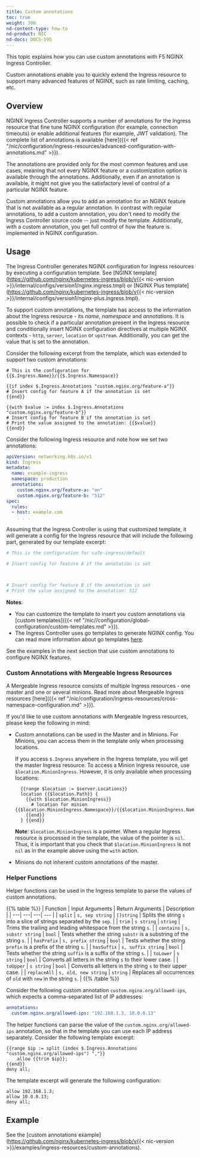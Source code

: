 ```yaml
---
title: Custom annotations
toc: true
weight: 300
nd-content-type: how-to
nd-product: NIC
nd-docs: DOCS-595
---
```


This topic explains how you can use custom annotations with F5 NGINX Ingress Controller.

Custom annotations enable you to quickly extend the Ingress resource to support many advanced features of NGINX, such as rate limiting, caching, etc.

## Overview

NGINX Ingress Controller supports a number of annotations for the Ingress resource that fine tune NGINX configuration (for example, connection timeouts) or enable additional features (for example, JWT validation). The complete list of annotations is available [here]({{< ref "/nic/configuration/ingress-resources/advanced-configuration-with-annotations.md" >}}).

The annotations are provided only for the most common features and use cases, meaning that not every NGINX feature or a customization option is available through the annotations. Additionally, even if an annotation is available, it might not give you the satisfactory level of control of a particular NGINX feature.

Custom annotations allow you to add an annotation for an NGINX feature that is not available as a regular annotation. In contrast with regular annotations, to add a custom annotation, you don't need to modify the Ingress Controller source code -- just modify the template. Additionally, with a custom annotation, you get full control of how the feature is implemented in NGINX configuration.

## Usage

The Ingress Controller generates NGINX configuration for Ingress resources by executing a configuration template. See [NGINX template](https://github.com/nginx/kubernetes-ingress/blob/v{{< nic-version >}}/internal/configs/version1/nginx.ingress.tmpl) or [NGINX Plus template](https://github.com/nginx/kubernetes-ingress/blob/v{{< nic-version >}}/internal/configs/version1/nginx-plus.ingress.tmpl).

To support custom annotations, the template has access to the information about the Ingress resource - its *name*, *namespace* and *annotations*. It is possible to check if a particular annotation present in the Ingress resource and conditionally insert NGINX configuration directives at multiple NGINX contexts - `http`, `server`, `location` or `upstream`. Additionally, you can get the value that is set to the annotation.

Consider the following excerpt from the template, which was extended to support two custom annotations:

```jinja2
# This is the configuration for {{$.Ingress.Name}}/{{$.Ingress.Namespace}}

{{if index $.Ingress.Annotations "custom.nginx.org/feature-a"}}
# Insert config for feature A if the annotation is set
{{end}}

{{with $value := index $.Ingress.Annotations "custom.nginx.org/feature-b"}}
# Insert config for feature B if the annotation is set
# Print the value assigned to the annotation: {{$value}}
{{end}}
```

Consider the following Ingress resource and note how we set two annotations:

```yaml
apiVersion: networking.k8s.io/v1
kind: Ingress
metadata:
  name: example-ingress
  namespace: production
  annotations:
    custom.nginx.org/feature-a: "on"
    custom.nginx.org/feature-b: "512"
spec:
  rules:
  - host: example.com
    . . .
```

Assuming that the Ingress Controller is using that customized template, it will generate a config for the Ingress resource that will include the following part, generated by our template excerpt:

```yaml
# This is the configuration for cafe-ingress/default

# Insert config for feature A if the annotation is set



# Insert config for feature B if the annotation is set
# Print the value assigned to the annotation: 512
```

**Notes**:

- You can customize the template to insert you custom annotations via [custom templates]({{< ref "/nic//configuration/global-configuration/custom-templates.md" >}}).
- The Ingress Controller uses go templates to generate NGINX config. You can read more information about go templates [here](https://golang.org/pkg/text/template/).

See the examples in the next section that use custom annotations to configure NGINX features.

### Custom Annotations with Mergeable Ingress Resources

A Mergeable Ingress resource consists of multiple Ingress resources - one master and one or several minions. Read more about Mergeable Ingress resources [here]({{< ref "/nic/configuration/ingress-resources/cross-namespace-configuration.md" >}}).

If you'd like to use custom annotations with Mergeable Ingress resources, please keep the following in mind:

- Custom annotations can be used in the Master and in Minions. For Minions, you can access them in the template only when processing locations.

    If you access `$.Ingress` anywhere in the Ingress template, you will get the master Ingress resource. To access a Minion Ingress resource, use `$location.MinionIngress`. However, it is only available when processing locations:

    ```jinja2
      {{range $location := $server.Locations}}
      location {{$location.Path}} {
        {{with $location.MinionIngress}}
          # location for minion {{$location.MinionIngress.Namespace}}/{{$location.MinionIngress.Name}}
        {{end}}
      } {{end}}
    ```

    **Note**: `$location.MinionIngress` is a pointer. When a regular Ingress resource is processed in the template, the value of the pointer is `nil`. Thus, it is important that you check that `$location.MinionIngress` is not `nil` as in the example above using the `with` action.

- Minions do not inherent custom annotations of the master.

### Helper Functions

Helper functions can be used in the Ingress template to parse the values of custom annotations.

{{% table %}}
| Function | Input Arguments | Return Arguments | Description |
| ---| ---| ---| --- |
| ``split`` | ``s, sep string`` | ``[]string`` | Splits the string ``s`` into a slice of strings separated by the ``sep``. |
| ``trim`` | ``s string`` | ``string`` | Trims the trailing and leading whitespace from the string ``s``. |
| ``contains`` | ``s, substr string`` | ``bool`` | Tests whether the string ``substr`` is a substring of the string ``s``. |
| ``hasPrefix`` | ``s, prefix string`` | ``bool`` | Tests whether the string ``prefix`` is a prefix of the string ``s``. |
| ``hasSuffix`` | ``s, suffix string`` | ``bool`` | Tests whether the string ``suffix`` is a suffix of the string ``s``. |
| ``toLower`` | ``s string`` | ``bool`` | Converts all letters in the string ``s`` to their lower case. |
| ``toUpper`` | ``s string`` | ``bool`` | Converts all letters in the string ``s`` to their upper case. |
| ``replaceAll`` | ``s, old, new string`` | ``string`` | Replaces all occurrences of ``old`` with ``new`` in the string ``s``. |
{{% /table %}}

Consider the following custom annotation `custom.nginx.org/allowed-ips`, which expects a comma-separated list of IP addresses:

```yaml
annotations:
  custom.nginx.org/allowed-ips: "192.168.1.3, 10.0.0.13"
```

 The helper functions can parse the value of the `custom.nginx.org/allowed-ips` annotation, so that in the template you can use each IP address separately. Consider the following template excerpt:

```jinja2
{{range $ip := split (index $.Ingress.Annotations "custom.nginx.org/allowed-ips") ","}}
    allow {{trim $ip}};
{{end}}
deny all;
```

The template excerpt will generate the following configuration:

```
allow 192.168.1.3;
allow 10.0.0.13;
deny all;
```

## Example

See the [custom annotations example](https://github.com/nginx/kubernetes-ingress/blob/v{{< nic-version >}}/examples/ingress-resources/custom-annotations).
